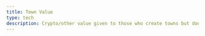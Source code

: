 ```yaml
---
title: Town Value
type: tech
description: Crypto/other value given to those who create towns but don't own real estate
---
```

